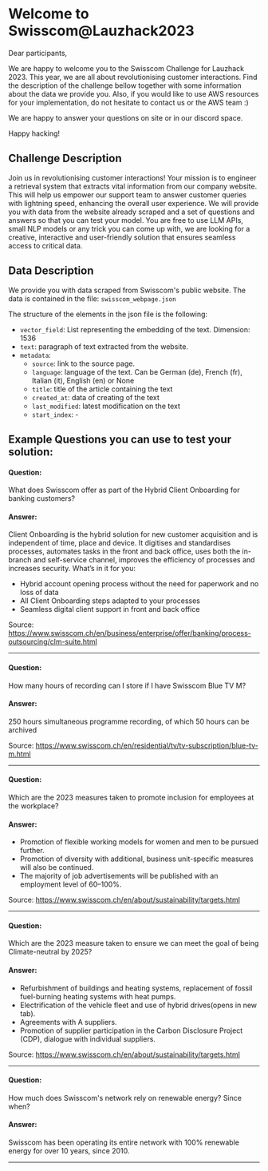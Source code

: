 # Welcome to Swisscom@Lauzhack2023

Dear participants, 

We are happy to welcome you to the Swisscom Challenge for Lauzhack 2023. This year, we are all about revolutionising customer interactions. Find the description of the challenge bellow together with some information about the data we provide you. Also, if you would like to use AWS resources for your implementation, do not hesitate to contact us or the AWS team :) 

We are happy to answer your questions on site or in our discord space. 

Happy hacking! 

## Challenge Description

Join us in revolutionising customer interactions! Your mission is to engineer a retrieval system that extracts vital information from our company website. This will help us empower our support team to answer customer queries with lightning speed, enhancing the overall user experience. We will provide you with data from the website already scraped and a set of questions and answers so that you can test your model. You are free to use LLM APIs, small NLP models or any trick you can come up with, we are looking for a creative, interactive and user-friendly solution that ensures seamless access to critical data. 

## Data Description 
We provide you with data scraped from Swisscom's public website. The data is contained in the file: ```swisscom_webpage.json```

The structure of the elements in the json file is the following: 

* ```vector_field```: List representing the embedding of the text. Dimension: 1536
* ```text```: paragraph of text extracted from the website.
* ```metadata```:
  -  ```source```: link to the source page.
  -  ```language```: language of the text. Can be German (de), French (fr), Italian (it), English (en) or None
  -  ```title```: title of the article containing the text
  -  ```created_at```: data of creating of the text
  -  ```last_modified```: latest modification on the text
  -  ```start_index```: - 


## Example Questions you can use to test your solution:

#### Question:
What does Swisscom offer as part of the Hybrid Client Onboarding for banking customers?

#### Answer:
Client Onboarding is the hybrid solution for new customer acquisition and is independent of time, place and device. It digitises and standardises processes, automates tasks in the front and back office, uses both the in-branch and self-service channel, improves the efficiency of processes and increases security.
What’s in it for you:
* Hybrid account opening process without the need for paperwork and no loss of data
* All Client Onboarding steps adapted to your processes
* Seamless digital client support in front and back office

Source: https://www.swisscom.ch/en/business/enterprise/offer/banking/process-outsourcing/clm-suite.html

---

#### Question:
How many hours of recording can I store if I have Swisscom Blue TV M?

#### Answer:
250 hours simultaneous programme recording, of which 50 hours can be archived

Source: https://www.swisscom.ch/en/residential/tv/tv-subscription/blue-tv-m.html

---

#### Question:
Which are the 2023 measures taken to promote inclusion for employees at the workplace? 

#### Answer:
* Promotion of flexible working models for women and men to be pursued further.
* Promotion of diversity with additional, business unit-specific measures will also be continued.
* The majority of job advertisements will be published with an employment level of 60–100%.

Source: https://www.swisscom.ch/en/about/sustainability/targets.html

---

#### Question:
Which are the 2023 measure taken to ensure we can meet the goal of being Climate-neutral by 2025?

#### Answer:
* Refurbishment of buildings and heating systems, replacement of fossil fuel-burning heating systems with heat pumps.
* Electrification of the vehicle fleet and use of hybrid drives(opens in new tab).
* Agreements with A suppliers.
* Promotion of supplier participation in the Carbon Disclosure Project (CDP), dialogue with individual suppliers.

Source: https://www.swisscom.ch/en/about/sustainability/targets.html

---

#### Question:
How much does Swisscom's network rely on renewable energy? Since when? 

#### Answer:
Swisscom has been operating its entire network with 100% renewable energy for over 10 years, since 2010.

---
